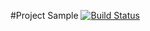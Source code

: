 #Project Sample [![Build Status](https://travis-ci.org/andruhanishe/DZ_04_Bonus.svg?branch=master)](https://travis-ci.org/andruhanishe/DZ_04_Bonus)
